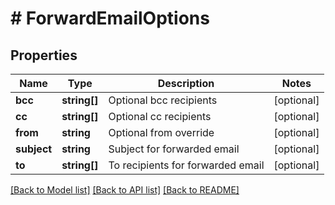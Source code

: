 # # ForwardEmailOptions

## Properties

Name | Type | Description | Notes
------------ | ------------- | ------------- | -------------
**bcc** | **string[]** | Optional bcc recipients | [optional] 
**cc** | **string[]** | Optional cc recipients | [optional] 
**from** | **string** | Optional from override | [optional] 
**subject** | **string** | Subject for forwarded email | [optional] 
**to** | **string[]** | To recipients for forwarded email | [optional] 

[[Back to Model list]](../../README#documentation-for-models) [[Back to API list]](../../README#documentation-for-api-endpoints) [[Back to README]](../../README)


